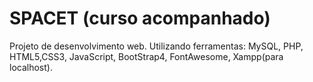 # SPACET (curso acompanhado)
Projeto de desenvolvimento web.
Utilizando ferramentas:
MySQL,
PHP,
HTML5,CSS3,
JavaScript,
BootStrap4,
FontAwesome,
Xampp(para localhost).
